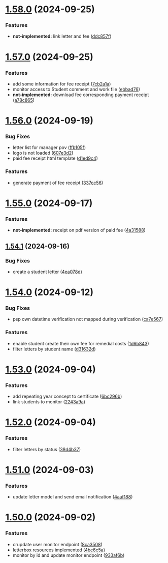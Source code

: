 # [1.58.0](https://github.com/hei-school/hei-admin-api/compare/v1.57.0...v1.58.0) (2024-09-25)


### Features

* **not-implemented:** link letter and fee ([ddc857f](https://github.com/hei-school/hei-admin-api/commit/ddc857f400b7105ada665df8970d2363244fa817))



# [1.57.0](https://github.com/hei-school/hei-admin-api/compare/v1.56.0...v1.57.0) (2024-09-25)


### Features

* add some information for fee receipt  ([7cb2a1a](https://github.com/hei-school/hei-admin-api/commit/7cb2a1afdc2b8f5bd721588fbab43c9f0efd6cc1))
* monitor access to Student comment and work file  ([ebbad76](https://github.com/hei-school/hei-admin-api/commit/ebbad761566e3067a33fc7861300907279a8b23c))
* **not-implemented:** download fee corresponding payment receipt  ([a78c865](https://github.com/hei-school/hei-admin-api/commit/a78c86566ef60e1527179db86bbe94d004e5f75f))



# [1.56.0](https://github.com/hei-school/hei-admin-api/compare/v1.55.0...v1.56.0) (2024-09-19)


### Bug Fixes

* letter list for manager pov ([ffb105f](https://github.com/hei-school/hei-admin-api/commit/ffb105f723cb718cf3885edc2a5a27fff779e377))
* logo is not loaded  ([607e3d2](https://github.com/hei-school/hei-admin-api/commit/607e3d28015e50aaf264d6adc30c2b67e9aae50f))
* paid fee receipt html template  ([d1ed9c4](https://github.com/hei-school/hei-admin-api/commit/d1ed9c4ca3b242e1d5b2a3aab4278944aa47af80))


### Features

* generate payment of fee receipt  ([337cc56](https://github.com/hei-school/hei-admin-api/commit/337cc5617564c8f65edc3931630994374b2071f3))



# [1.55.0](https://github.com/hei-school/hei-admin-api/compare/v1.54.1...v1.55.0) (2024-09-17)


### Features

* **not-implemented:** receipt on pdf version of paid fee  ([4a31588](https://github.com/hei-school/hei-admin-api/commit/4a31588616d668df3db8ee7ef6a212c9c0dfe323))



## [1.54.1](https://github.com/hei-school/hei-admin-api/compare/v1.54.0...v1.54.1) (2024-09-16)


### Bug Fixes

* create a student letter  ([4ea078d](https://github.com/hei-school/hei-admin-api/commit/4ea078d52b86c1d2ec7f89f00ba368891fe1123c))



# [1.54.0](https://github.com/hei-school/hei-admin-api/compare/v1.53.0...v1.54.0) (2024-09-12)


### Bug Fixes

* psp own datetime verification not mapped during verification  ([ca7e567](https://github.com/hei-school/hei-admin-api/commit/ca7e5672b926453730598bedda3fd13e113bdaca))


### Features

* enable student create their own fee for remedial costs  ([1d6b843](https://github.com/hei-school/hei-admin-api/commit/1d6b843d9c17bd8bc324589ffccd236ca3476a30))
* filter letters by student name ([d31632d](https://github.com/hei-school/hei-admin-api/commit/d31632de3db89059cf5b0bbe95d9d75f6ecd9fbc))



# [1.53.0](https://github.com/hei-school/hei-admin-api/compare/v1.52.0...v1.53.0) (2024-09-04)


### Features

* add repeating year concept to certificate  ([6bc296b](https://github.com/hei-school/hei-admin-api/commit/6bc296b0350402bd5f19bca2bcf9d54914537027))
* link students to monitor  ([2243a9a](https://github.com/hei-school/hei-admin-api/commit/2243a9afdf2528a4d049766a2aa36780a769c02a))



# [1.52.0](https://github.com/hei-school/hei-admin-api/compare/v1.51.0...v1.52.0) (2024-09-04)


### Features

* filter letters by status ([38d4b37](https://github.com/hei-school/hei-admin-api/commit/38d4b37e609c74ee42e9618036baabd5a58bc5a6))



# [1.51.0](https://github.com/hei-school/hei-admin-api/compare/v1.50.0...v1.51.0) (2024-09-03)


### Features

* update letter model and send email notification ([4aaf188](https://github.com/hei-school/hei-admin-api/commit/4aaf188b892a29cd1babc4a49829c39f2d9a0bd6))



# [1.50.0](https://github.com/hei-school/hei-admin-api/compare/v1.49.0...v1.50.0) (2024-09-02)


### Features

* crupdate user monitor endpoint  ([8ca3508](https://github.com/hei-school/hei-admin-api/commit/8ca3508b5e86ad9701c2bbb7c6dbc0f10b2b4cb0))
* letterbox resources implemented ([4bc6c5a](https://github.com/hei-school/hei-admin-api/commit/4bc6c5a8d103c15e1cd0208b7745975f7c6273d5))
* monitor by id and update monitor endpoint  ([933af6b](https://github.com/hei-school/hei-admin-api/commit/933af6bee2fabb423a21a1b9b211c07ba7b3cf6b))



